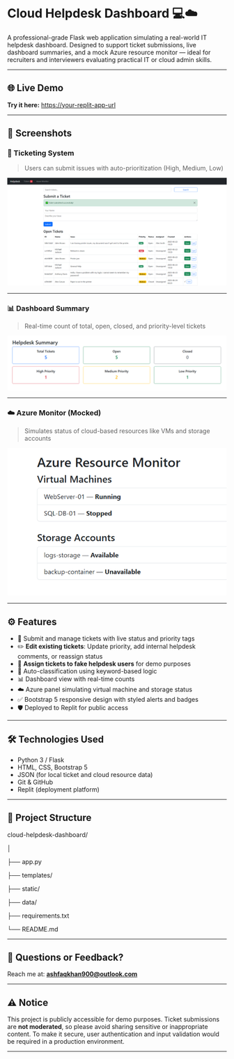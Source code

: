 # Cloud Helpdesk Dashboard 💻☁️

A professional-grade Flask web application simulating a real-world IT helpdesk dashboard. Designed to support ticket submissions, live dashboard summaries, and a mock Azure resource monitor — ideal for recruiters and interviewers evaluating practical IT or cloud admin skills.

---

## 🌐 Live Demo
**Try it here:** [https://your-replit-app-url](https://your-replit-app-url)

---

## 📸 Screenshots

### 📝 Ticketing System
> Users can submit issues with auto-prioritization (High, Medium, Low)

<p align="center">
  <img src="tickets.PNG" alt="Tickets Page" width="600"/>
</p>

---

### 📊 Dashboard Summary
> Real-time count of total, open, closed, and priority-level tickets

<p align="center">
  <img src="dashboard.PNG" alt="Dashboard Summary" width="600"/>
</p>

---

### ☁️ Azure Monitor (Mocked)
> Simulates status of cloud-based resources like VMs and storage accounts

<p align="center">
  <img src="azure.PNG" alt="Azure Monitor" width="600"/>
</p>

---

## ⚙️ Features

- 🎫 Submit and manage tickets with live status and priority tags
- ✏️ **Edit existing tickets**: Update priority, add internal helpdesk comments, or reassign status
- 👥 **Assign tickets to fake helpdesk users** for demo purposes
- 🧠 Auto-classification using keyword-based logic
- 📊 Dashboard view with real-time counts
- ☁️ Azure panel simulating virtual machine and storage status
- ✅ Bootstrap 5 responsive design with styled alerts and badges
- 🛡️ Deployed to Replit for public access

---

## 🛠️ Technologies Used

- Python 3 / Flask
- HTML, CSS, Bootstrap 5
- JSON (for local ticket and cloud resource data)
- Git & GitHub
- Replit (deployment platform)

---

## 📁 Project Structure
cloud-helpdesk-dashboard/

│

├── app.py

├── templates/

├── static/

├── data/

├── requirements.txt

└── README.md

---

## 📩 Questions or Feedback?

Reach me at: **ashfaqkhan900@outlook.com**

---

## ⚠️ Notice

This project is publicly accessible for demo purposes. Ticket submissions are **not moderated**, so please avoid sharing sensitive or inappropriate content. To make it secure, user authentication and input validation would be required in a production environment.

---
